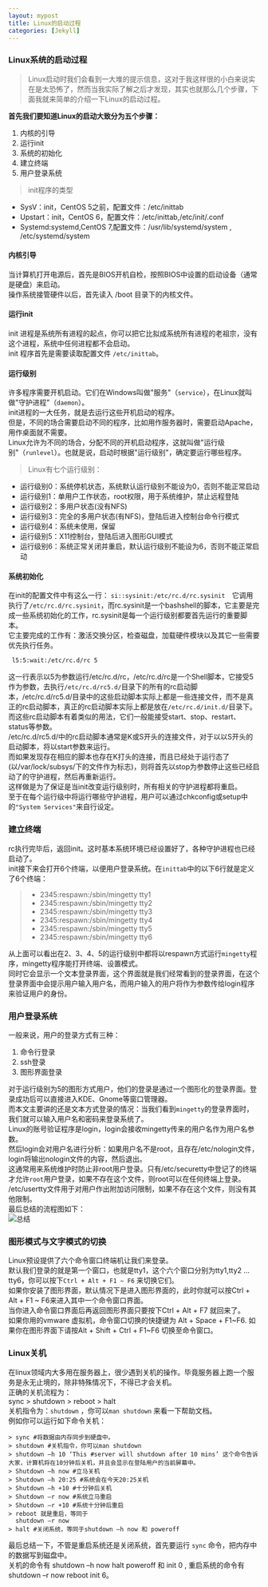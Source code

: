 ```yaml
---
layout: mypost
title: Linux的启动过程
categories: [Jekyll]
---
```


### Linux系统的启动过程

> Linux启动时我们会看到一大堆的提示信息，这对于我这样很的小白来说实在是太恐怖了，然而当我实际了解之后才发现，其实也就那么几个步骤，下面我就来简单的介绍一下Linux的启动过程。

**首先我们要知道Linux的启动大致分为五个步骤：**

1. 内核的引导
2. 运行init
3. 系统的初始化
4. 建立终端
5. 用户登录系统

> init程序的类型

* SysV：init，CentOS 5之前，配置文件：/etc/inittab
* Upstart：init，CentOS 6，配置文件：/etc/inittab,/etc/init/.conf
* Systemd:systemd,CentOS 7,配置文件：/usr/lib/systemd/system , /etc/systemd/system

#### 内核引导

当计算机打开电源后，首先是BIOS开机自检，按照BIOS中设置的启动设备（通常是硬盘）来启动。  
操作系统接管硬件以后，首先读入 /boot 目录下的内核文件。

#### 运行init

init 进程是系统所有进程的起点，你可以把它比拟成系统所有进程的老祖宗，没有这个进程，系统中任何进程都不会启动。  
init 程序首先是需要读取配置文件 `/etc/inittab`。

#### 运行级别

许多程序需要开机启动。它们在Windows叫做"服务"（`service`），在Linux就叫做"守护进程"（`daemon`）。  
init进程的一大任务，就是去运行这些开机启动的程序。  
但是，不同的场合需要启动不同的程序，比如用作服务器时，需要启动Apache，用作桌面就不需要。  
Linux允许为不同的场合，分配不同的开机启动程序，这就叫做"运行级别"（`runlevel`）。也就是说，启动时根据"运行级别"，确定要运行哪些程序。

> Linux有七个运行级别：  

* 运行级别0：系统停机状态，系统默认运行级别不能设为0，否则不能正常启动  
* 运行级别1：单用户工作状态，root权限，用于系统维护，禁止远程登陆  
* 运行级别2：多用户状态(没有NFS)  
* 运行级别3：完全的多用户状态(有NFS)，登陆后进入控制台命令行模式  
* 运行级别4：系统未使用，保留  
* 运行级别5：X11控制台，登陆后进入图形GUI模式  
* 运行级别6：系统正常关闭并重启，默认运行级别不能设为6，否则不能正常启动  

#### 系统初始化

在init的配置文件中有这么一行： `si::sysinit:/etc/rc.d/rc.sysinit`　它调用执行了`/etc/rc.d/rc.sysinit`，而rc.sysinit是一个bashshell的脚本，它主要是完成一些系统初始化的工作，rc.sysinit是每一个运行级别都要首先运行的重要脚本。  
它主要完成的工作有：激活交换分区，检查磁盘，加载硬件模块以及其它一些需要优先执行任务。  

```bash
 l5:5:wait:/etc/rc.d/rc 5 
```  

这一行表示以5为参数运行/etc/rc.d/rc，/etc/rc.d/rc是一个Shell脚本，它接受5作为参数，去执行`/etc/rc.d/rc5.d/`目录下的所有的rc启动脚本，/etc/rc.d/rc5.d/目录中的这些启动脚本实际上都是一些连接文件，而不是真正的rc启动脚本，真正的rc启动脚本实际上都是放在`/etc/rc.d/init.d/`目录下。  
而这些rc启动脚本有着类似的用法，它们一般能接受start、stop、restart、status等参数。  
/etc/rc.d/rc5.d/中的rc启动脚本通常是K或S开头的连接文件，对于以以S开头的启动脚本，将以start参数来运行。  
而如果发现存在相应的脚本也存在K打头的连接，而且已经处于运行态了(以/var/lock/subsys/下的文件作为标志)，则将首先以stop为参数停止这些已经启动了的守护进程，然后再重新运行。  
这样做是为了保证是当init改变运行级别时，所有相关的守护进程都将重启。  
至于在每个运行级中将运行哪些守护进程，用户可以通过chkconfig或setup中的`"System Services"`来自行设定。  

### 建立终端

rc执行完毕后，返回init。这时基本系统环境已经设置好了，各种守护进程也已经启动了。  
init接下来会打开6个终端，以便用户登录系统。在`inittab`中的以下6行就是定义了6个终端：

> * 2345:respawn:/sbin/mingetty tty1  
> * 2345:respawn:/sbin/mingetty tty2  
> * 2345:respawn:/sbin/mingetty tty3  
> * 2345:respawn:/sbin/mingetty tty4  
> * 2345:respawn:/sbin/mingetty tty5  
> * 2345:respawn:/sbin/mingetty tty6

从上面可以看出在2、3、4、5的运行级别中都将以respawn方式运行`mingetty`程序，mingetty程序能打开终端、设置模式。  
同时它会显示一个文本登录界面，这个界面就是我们经常看到的登录界面，在这个登录界面中会提示用户输入用户名，而用户输入的用户将作为参数传给login程序来验证用户的身份。  

### 用户登录系统

一般来说，用户的登录方式有三种：

1. 命令行登录
2. ssh登录
3. 图形界面登录

对于运行级别为5的图形方式用户，他们的登录是通过一个图形化的登录界面。登录成功后可以直接进入KDE、Gnome等窗口管理器。  
而本文主要讲的还是文本方式登录的情况：当我们看到`mingetty`的登录界面时，我们就可以输入用户名和密码来登录系统了。  
Linux的账号验证程序是login，login会接收mingetty传来的用户名作为用户名参数。  
然后login会对用户名进行分析：如果用户名不是root，且存在/etc/nologin文件，login将输出nologin文件的内容，然后退出。  
这通常用来系统维护时防止非root用户登录。只有/etc/securetty中登记了的终端才允许`root`用户登录，如果不存在这个文件，则root可以在任何终端上登录。  
/etc/usertty文件用于对用户作出附加访问限制，如果不存在这个文件，则没有其他限制。  
最后总结的流程图如下：  
![总结](http://www.runoob.com/wp-content/uploads/2014/06/bg2013081707.png)

### 图形模式与文字模式的切换

Linux预设提供了六个命令窗口终端机让我们来登录。  
默认我们登录的就是第一个窗口，也就是tty1，这个六个窗口分别为tty1,tty2 … tty6，你可以按下`Ctrl + Alt + F1 ~ F6` 来切换它们。  
如果你安装了图形界面，默认情况下是进入图形界面的，此时你就可以按Ctrl + Alt + F1 ~ F6来进入其中一个命令窗口界面。  
当你进入命令窗口界面后再返回图形界面只要按下Ctrl + Alt + F7 就回来了。  
如果你用的vmware 虚拟机，命令窗口切换的快捷键为 Alt + Space + F1~F6. 如果你在图形界面下请按Alt + Shift + Ctrl + F1~F6 切换至命令窗口。  

### Linux关机

在linux领域内大多用在服务器上，很少遇到关机的操作。毕竟服务器上跑一个服务是永无止境的，除非特殊情况下，不得已才会关机。  
正确的关机流程为：  
sync > shutdown > reboot > halt  
关机指令为：`shutdown` ，你可以`man shutdown` 来看一下帮助文档。  
例如你可以运行如下命令关机：
```shell
> sync #将数据由内存同步到硬盘中。  
> shutdown #关机指令，你可以man shutdown  
> shutdown –h 10 ‘This #server will shutdown after 10 mins’ 这个命令告诉大家，计算机将在10分钟后关机，并且会显示在登陆用户的当前屏幕中。  
> Shutdown –h now #立马关机  
> Shutdown –h 20:25 #系统会在今天20:25关机  
> Shutdown –h +10 #十分钟后关机  
> Shutdown –r now #系统立马重启  
> Shutdown –r +10 #系统十分钟后重启  
> reboot 就是重启，等同于 
  shutdown –r now  
> halt #关闭系统，等同于shutdown –h now 和 poweroff  
```
最后总结一下，不管是重启系统还是关闭系统，首先要运行 `sync` 命令，把内存中的数据写到磁盘中。  
关机的命令有 shutdown –h now halt poweroff 和 init 0 , 重启系统的命令有 shutdown –r now reboot init 6。
